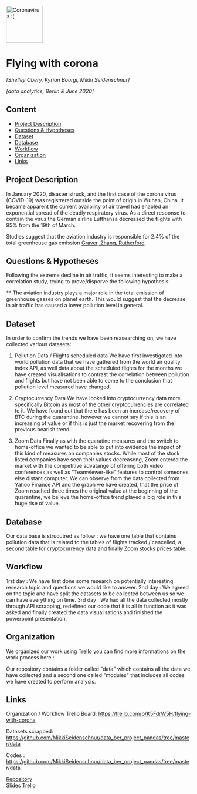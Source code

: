 <img src="https://www.bochum.de/C125830C0042AB74/CurrentBaseLink/W2BMMFEF129BOCMDE/$FILE/corona_3d_slider_ContentHalf.jpg" alt="Coronavirus :(" width="100"/>

# Flying with corona
*[Shelley Obery, Kyrian Bourgi, Mikki Seidenschnur]*

*[data analytics, Berlin & June 2020]*

## Content
- [Project Description](#project-description)
- [Questions & Hypotheses](#questions-hypotheses)
- [Dataset](#dataset)
- [Database](#database)
- [Workflow](#workflow)
- [Organization](#organization)
- [Links](#links)

## Project Description
In January 2020, disaster struck, and the first case of the corona virus (COVID-19) was registrered outside the point of origin in Wuhan, China. It became apparent the current availbility of air travel had enabled an exponential spread of the deadly respiratory virus. As a direct response to contain the virus the German airline Lufthansa decreased the flights with 95% from the 19th of March.

Studies suggest that the aviation industry is responsible for 2.4% of the total greenhouse gas emission [Graver, Zhang, Rutherford](https://theicct.org/sites/default/files/publications/ICCT_CO2-commercl-aviation-2018_20190918.pdf). 

## Questions & Hypotheses
Following the extreme decline in air traffic, it seems interesting to make a correlation study, trying to prove/disporve the following hypothesis:

** The aviation industry plays a major role in the total emission of greenhouse gasses on planet earth. This would suggest that the decrease in air traffic has caused a lower pollution level in general.

## Dataset
In order to confirm the trends we have been reasearching on, we have collected various datasets: 

1. Pollution Data / Flights scheduled data
We have first investigated into world pollution data that we have gathered from the world air quality index API, as well data about the scheduled flights for the months we have created visualisations to contrast the correlation between pollution and flights but have not been able to come to the conclusion that pollution level measured have changed.


2. Cryptocurrency Data
We have looked into cryptocurrency data more specifically Bitcoin as most of the other cryptocurrencies are correlated to it. We have found out that there has been an increase/recovery of BTC during the quarantine. however we cannot say if this is an increasing of value or if this is just the market recovering from the previous bearish trend.

3. Zoom Data
Finally as with the quaratine measures and the switch to home-office we wanted to be able to put into evidence the impact of this kind of measures on companies stocks. While most of the stock listed companies have seen their values decreasong, Zoom entered the market with the competitive advatange of offering both video conferences as well as "Teamviewer-like" features to control someones else distant computer. We can observe from the data collected from Yahoo Finance API and the graph we have created, that the price of Zoom reached three times the original value at the beginning of the quarantine, we believe the home-office trend played a big role in this huge rise of value.



## Database
Our data base is strucutred as follow : we have one table that contains pollution data that is related to the tables of flights tracked / cancelled, a second table for cryptocurrency data and finally Zoom stocks prices table.

## Workflow
1rst day : We have first done some research on potentially interesting research topic and questions we would like to answer. 
2nd day : We agreed on the topic and have split the datasets to be collected between us so we can have everything on time.
3rd day : We had all the data collected mostly through API scrapping, redefined our code that it is all in function as it was asked and finally created the data visualisations and finished the powerpoint presentation.

## Organization
We organized our work using Trello you can find more informations on the work process here : 

Our repository contains a folder called "data" which contains all the data we have collected and a second one called "modules" that includes all codes we have created to perform analysis. 

## Links
Organization / Workflow Trello Board: https://trello.com/b/K5FdrW5H/flying-with-corona

Datasets scrapped: https://github.com/MikkiSeidenschnur/data_ber_project_pandas/tree/master/data

Codes : https://github.com/MikkiSeidenschnur/data_ber_project_pandas/tree/master/data


[Repository](https://github.com/https://github.com/MikkiSeidenschnur/data_ber_project_pandas)  
[Slides](https://slides.com/)
[Trello](https://trello.com/b/K5FdrW5H/week-3-project)  
